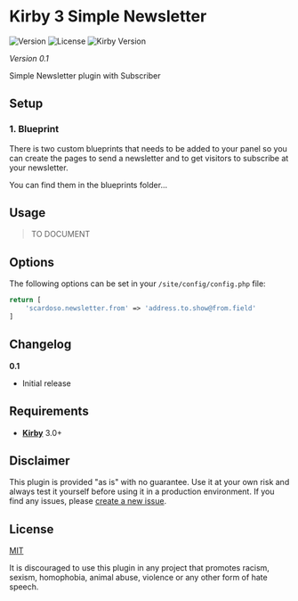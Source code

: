 # Kirby 3 Simple Newsletter

![Version](https://img.shields.io/badge/version-0.1-green.svg) ![License](https://img.shields.io/badge/license-MIT-green.svg) ![Kirby Version](https://img.shields.io/badge/Kirby-3.0%2B-red.svg)

*Version 0.1*

Simple Newsletter plugin with Subscriber

## Setup

### 1. Blueprint
There is two custom blueprints that needs to be added to your panel so you can create the pages 
to send a newsletter and to get visitors to subscribe at your newsletter.

You can find them in the blueprints folder...

## Usage

> TO DOCUMENT

## Options

The following options can be set in your `/site/config/config.php` file:

```php
return [
    'scardoso.newsletter.from' => 'address.to.show@from.field'
]
```

## Changelog

**0.1**

- Initial release

## Requirements

- [**Kirby**](https://getkirby.com/) 3.0+

## Disclaimer

This plugin is provided "as is" with no guarantee. Use it at your own risk and always test it yourself before using it in a production environment. If you find any issues, please [create a new issue](https://github.com/username/plugin-name/issues/new).

## License

[MIT](https://opensource.org/licenses/MIT)

It is discouraged to use this plugin in any project that promotes racism, sexism, homophobia, animal abuse, violence or any other form of hate speech.